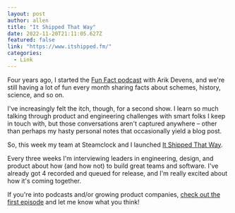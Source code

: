 ```yaml
---
layout: post
author: allen
title: "It Shipped That Way"
date: 2022-11-20T21:11:05.627Z
featured: false
link: "https://www.itshipped.fm/"
categories:
  - Link
---
```


Four years ago, I started the [Fun Fact podcast](https://funfact.fm/) with Arik Devens, and we're still having a lot of fun every month sharing facts about schemes, history, science, and so on.

I've increasingly felt the itch, though, for a second show. I learn so much talking through product and engineering challenges with smart folks I keep in touch with, but those conversations aren't captured anywhere – other than perhaps my hasty personal notes that occasionally yield a blog post.

So, this week my team at Steamclock and I launched [It Shipped That Way](https://www.itshipped.fm/).

Every three weeks I'm interviewing leaders in engineering, design, and product about how (and how not) to build great teams and software. I've already got 4 recorded and queued for release, and I'm really excited about how it's coming together. 

If you're into podcasts and/or growing product companies, [check out the first episode](https://www.itshipped.fm/episodes/1) and let me know what you think!
